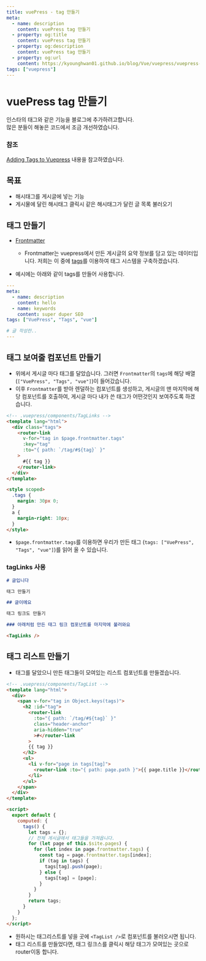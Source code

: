 ```yaml
---
title: vuePress - tag 만들기
meta:
  - name: description
    content: vuePress tag 만들기
  - property: og:title
    content: vuePress tag 만들기
  - property: og:description
    content: vuePress tag 만들기
  - property: og:url
    content: https://kyounghwan01.github.io/blog/Vue/vuepress/vuepress-tag/
tags: ["vuepress"]
---
```


# vuePress tag 만들기

인스타의 태그와 같은 기능을 블로그에 추가하려고합니다. <br>
많은 분들이 해놓은 코드에서 조금 개선하였습니다.

### 참조

[Adding Tags to Vuepress](https://code.roygreenfeld.com/cookbook/adding-tags-to-vuepress.html) 내용을 참고하였습니다.

## 목표

- 해시태그를 게시글에 넣는 기능
- 게시물에 달린 해시태그 클릭시 같은 해시태그가 달린 글 목록 불러오기

## 태그 만들기

- [Frontmatter](https://v1.vuepress.vuejs.org/guide/frontmatter.html)

  - Frontmatter는 vuepress에서 만든 게시글의 요약 정보를 담고 있는 데이터입니다. 저희는 이 중에 [tags](https://v1.vuepress.vuejs.org/guide/frontmatter.html#tags)를 이용하여 태그 시스템을 구축하겠습니다.

- 예시에는 아래와 같이 tags를 만들어 사용합니다.

```yaml
---
meta:
  - name: description
    content: hello
  - name: keywords
    content: super duper SEO
tags: ["VuePress", "Tags", "vue"]

# 글 작성란..
---

```

## 태그 보여줄 컴포넌트 만들기

- 위에서 게시글 마다 태그를 달았습니다. 그러면 `Frontmatter`의 `tags`에 해당 배열 (`["VuePress", "Tags", "vue"]`)이 들어갔습니다.
- 이후 `Frontmatter`를 받아 렌덜하는 컴포넌트를 생성하고, 게시글의 맨 마지막에 해당 컴포넌트를 호출하여, 게시글 마다 내가 쓴 태그가 어떤것인지 보여주도록 하겠습니다.

```html
<!-- .vuepress/components/TagLinks -->
<template lang="html">
  <div class="tags">
    <router-link
      v-for="tag in $page.frontmatter.tags"
      :key="tag"
      :to="{ path: `/tag/#${tag}` }"
    >
      #{{ tag }}
    </router-link>
  </div>
</template>

<style scoped>
  .tags {
    margin: 30px 0;
  }
  a {
    margin-right: 10px;
  }
</style>
```

- `$page.frontmatter.tags`를 이용하면 우리가 만든 태그 (`tags: ["VuePress", "Tags", "vue"]`)를 읽어 올 수 있습니다.

### tagLinks 사용

```md
# 글입니다

태그 만들기

## 글이에요

태그 링크도 만들기

### 아래처럼 만든 태그 링크 컴포넌트를 마지막에 불러와요

<TagLinks />
```

## 태그 리스트 만들기

- 태그를 달았으니 만든 태그들이 모여있는 리스트 컴포넌트를 만들겠습니다.

```html
<!-- .vuepress/components/TagList -->
<template lang="html">
  <div>
    <span v-for="tag in Object.keys(tags)">
      <h2 :id="tag">
        <router-link
          :to="{ path: `/tag/#${tag}` }"
          class="header-anchor"
          aria-hidden="true"
          >#</router-link
        >
        {{ tag }}
      </h2>
      <ul>
        <li v-for="page in tags[tag]">
          <router-link :to="{ path: page.path }">{{ page.title }}</router-link>
        </li>
      </ul>
    </span>
  </div>
</template>

<script>
  export default {
    computed: {
      tags() {
        let tags = {};
        // 전체 게시글에서 태그들을 가져옵니다.
        for (let page of this.$site.pages) {
          for (let index in page.frontmatter.tags) {
            const tag = page.frontmatter.tags[index];
            if (tag in tags) {
              tags[tag].push(page);
            } else {
              tags[tag] = [page];
            }
          }
        }
        return tags;
      }
    }
  };
</script>
```

- 원하시는 태그리스트를 넣을 곳에 `<TagList />`로 컴포넌트를 불러오시면 됩니다.
- 태그 리스트를 만들었다면, 태그 링크스를 클릭시 해당 태그가 모여있는 곳으로 router이동 합니다.

<TagLinks />

<Disqus />
